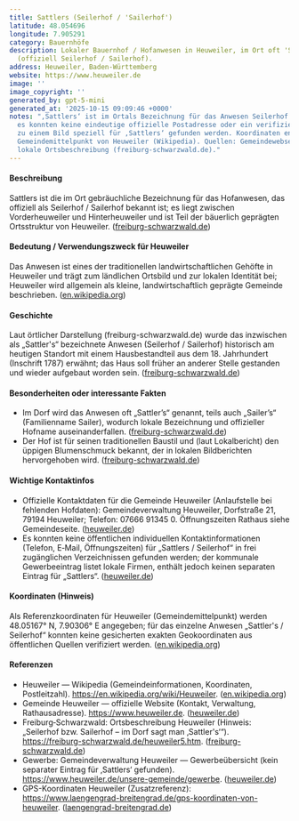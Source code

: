 ```yaml
---
title: Sattlers (Seilerhof / 'Sailerhof')
latitude: 48.054696
longitude: 7.905291
category: Bauernhöfe
description: Lokaler Bauernhof / Hofanwesen in Heuweiler, im Ort oft 'Sattler's' genannt
  (offiziell Seilerhof / Sailerhof).
address: Heuweiler, Baden-Württemberg
website: https://www.heuweiler.de
image: ''
image_copyright: ''
generated_by: gpt-5-mini
generated_at: '2025-10-15 09:09:46 +0000'
notes: "‚Sattlers‘ ist im Ortals Bezeichnung für das Anwesen Seilerhof / Sailerhof;
  es konnten keine eindeutige offizielle Postadresse oder ein verifizierbarer Direktlink
  zu einem Bild speziell für ‚Sattlers‘ gefunden werden. Koordinaten entsprechen dem
  Gemeindemittelpunkt von Heuweiler (Wikipedia). Quellen: Gemeindewebseite, Wikipedia,
  lokale Ortsbeschreibung (freiburg-schwarzwald.de)."
---
```

#### Beschreibung
Sattlers ist die im Ort gebräuchliche Bezeichnung für das Hofanwesen, das offiziell als Seilerhof / Sailerhof bekannt ist; es liegt zwischen Vorderheuweiler und Hinterheuweiler und ist Teil der bäuerlich geprägten Ortsstruktur von Heuweiler. ([freiburg-schwarzwald.de](https://freiburg-schwarzwald.de/heuweiler5.htm?utm_source=openai))

#### Bedeutung / Verwendungszweck für Heuweiler
Das Anwesen ist eines der traditionellen landwirtschaftlichen Gehöfte in Heuweiler und trägt zum ländlichen Ortsbild und zur lokalen Identität bei; Heuweiler wird allgemein als kleine, landwirtschaftlich geprägte Gemeinde beschrieben. ([en.wikipedia.org](https://en.wikipedia.org/wiki/Heuweiler))

#### Geschichte
Laut örtlicher Darstellung (freiburg-schwarzwald.de) wurde das inzwischen als „Sattler's“ bezeichnete Anwesen (Seilerhof / Sailerhof) historisch am heutigen Standort mit einem Hausbestandteil aus dem 18. Jahrhundert (Inschrift 1787) erwähnt; das Haus soll früher an anderer Stelle gestanden und wieder aufgebaut worden sein. ([freiburg-schwarzwald.de](https://freiburg-schwarzwald.de/heuweiler5.htm?utm_source=openai))

#### Besonderheiten oder interessante Fakten
- Im Dorf wird das Anwesen oft „Sattler’s“ genannt, teils auch „Sailer’s“ (Familienname Sailer), wodurch lokale Bezeichnung und offizieller Hofname auseinanderfallen. ([freiburg-schwarzwald.de](https://freiburg-schwarzwald.de/heuweiler5.htm?utm_source=openai))  
- Der Hof ist für seinen traditionellen Baustil und (laut Lokalbericht) den üppigen Blumenschmuck bekannt, der in lokalen Bildberichten hervorgehoben wird. ([freiburg-schwarzwald.de](https://freiburg-schwarzwald.de/heuweiler5.htm?utm_source=openai))

#### Wichtige Kontaktinfos
- Offizielle Kontaktdaten für die Gemeinde Heuweiler (Anlaufstelle bei fehlenden Hofdaten): Gemeindeverwaltung Heuweiler, Dorfstraße 21, 79194 Heuweiler; Telefon: 07666 91345 0. Öffnungszeiten Rathaus siehe Gemeindeseite. ([heuweiler.de](https://www.heuweiler.de/))  
- Es konnten keine öffentlichen individuellen Kontaktinformationen (Telefon, E‑Mail, Öffnungszeiten) für „Sattlers / Seilerhof“ in frei zugänglichen Verzeichnissen gefunden werden; der kommunale Gewerbeeintrag listet lokale Firmen, enthält jedoch keinen separaten Eintrag für „Sattlers“. ([heuweiler.de](https://www.heuweiler.de/unsere-gemeinde/gewerbe?utm_source=openai))

#### Koordinaten (Hinweis)
Als Referenzkoordinaten für Heuweiler (Gemeindemittelpunkt) werden 48.05167° N, 7.90306° E angegeben; für das einzelne Anwesen „Sattler's / Seilerhof“ konnten keine gesicherten exakten Geokoordinaten aus öffentlichen Quellen verifiziert werden. ([en.wikipedia.org](https://en.wikipedia.org/wiki/Heuweiler))

#### Referenzen
- Heuweiler — Wikipedia (Gemeindeinformationen, Koordinaten, Postleitzahl). https://en.wikipedia.org/wiki/Heuweiler. ([en.wikipedia.org](https://en.wikipedia.org/wiki/Heuweiler))  
- Gemeinde Heuweiler — offizielle Website (Kontakt, Verwaltung, Rathausadresse). https://www.heuweiler.de. ([heuweiler.de](https://www.heuweiler.de/))  
- Freiburg‑Schwarzwald: Ortsbeschreibung Heuweiler (Hinweis: „Seilerhof bzw. Sailerhof – im Dorf sagt man ‚Sattler's‘“). https://freiburg-schwarzwald.de/heuweiler5.htm. ([freiburg-schwarzwald.de](https://freiburg-schwarzwald.de/heuweiler5.htm?utm_source=openai))  
- Gewerbe: Gemeindeverwaltung Heuweiler — Gewerbeübersicht (kein separater Eintrag für ‚Sattlers‘ gefunden). https://www.heuweiler.de/unsere-gemeinde/gewerbe. ([heuweiler.de](https://www.heuweiler.de/unsere-gemeinde/gewerbe?utm_source=openai))  
- GPS-Koordinaten Heuweiler (Zusatzreferenz): https://www.laengengrad-breitengrad.de/gps-koordinaten-von-heuweiler. ([laengengrad-breitengrad.de](https://www.laengengrad-breitengrad.de/gps-koordinaten-von-heuweiler?utm_source=openai))
